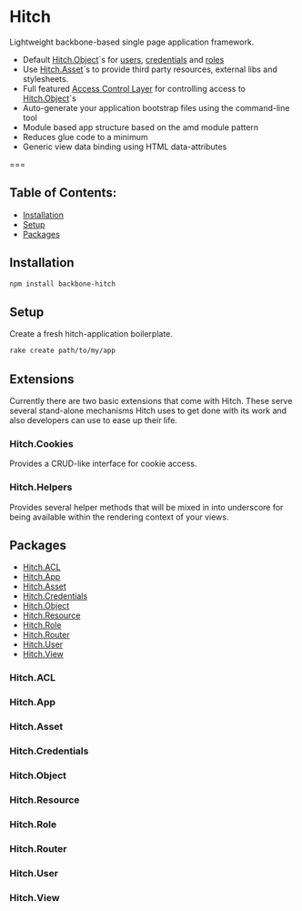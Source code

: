 Hitch
=====

Lightweight backbone-based single page application framework.

* Default [Hitch.Object](#hitchobject)`s for [users](#hitchuser), [credentials](#hitchcredentials) and [roles](#hitchrole)
* Use [Hitch.Asset](#hitchasset)`s to provide third party resources, external libs and stylesheets.
* Full featured [Access Control Layer](#hitchacl) for controlling access to [Hitch.Object](#hitchobject)`s
* Auto-generate your application bootstrap files using the command-line tool
* Module based app structure based on the amd module pattern
* Reduces glue code to a minimum
* Generic view data binding using HTML data-attributes

===

## Table of Contents:

* [Installation](#hitchinstallation)
* [Setup](#hitchsetup)
* [Packages](#hitchpackages)

## Installation

```bash
npm install backbone-hitch
```

## Setup

Create a fresh hitch-application boilerplate.
```bash
rake create path/to/my/app
```

## Extensions

Currently there are two basic extensions that come with Hitch. These serve several stand-alone mechanisms Hitch uses to
get done with its work and also developers can use to ease up their life.

### Hitch.Cookies

Provides a CRUD-like interface for cookie access.

### Hitch.Helpers

Provides several helper methods that will be mixed in into underscore for being available within the rendering context
of your views.

## Packages

* [Hitch.ACL](#hitchacl)
* [Hitch.App](#hitchapp)
* [Hitch.Asset](#hitchasset)
* [Hitch.Credentials](#hitchcredentials)
* [Hitch.Object](#hitchobject)
* [Hitch.Resource](#hitchresource)
* [Hitch.Role](#hitchrole)
* [Hitch.Router](#hitchrouter)
* [Hitch.User](#hitchuser)
* [Hitch.View](#hitchview)

### Hitch.ACL
### Hitch.App
### Hitch.Asset
### Hitch.Credentials
### Hitch.Object
### Hitch.Resource
### Hitch.Role
### Hitch.Router
### Hitch.User
### Hitch.View